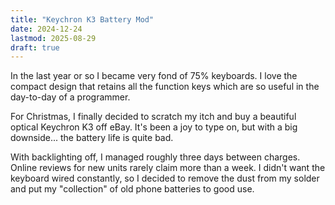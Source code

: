 ```yaml
---
title: "Keychron K3 Battery Mod"
date: 2024-12-24
lastmod: 2025-08-29
draft: true
---
```


In the last year or so I became very fond of 75% keyboards. I love the compact design that retains all the function keys which are so useful in the day-to-day of a programmer.

For Christmas, I finally decided to scratch my itch and buy a beautiful optical Keychron K3 off eBay. It's been a joy to type on, but with a big downside... the battery life is quite bad.

With backlighting off, I managed roughly three days between charges. Online reviews for new units rarely claim more than a week. I didn't want the keyboard wired constantly, so I decided to remove the dust from my solder and put my "collection" of old phone batteries to good use.

